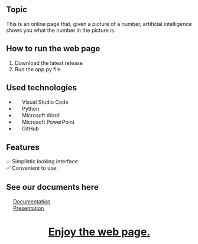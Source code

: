  ## Topic
This is an online page that, given a picture of a number, artificial intelligence shows you what the number in the picture is.
 
 
## How to run the web page
<ol>
<li> Download the latest release </li>
<li> Run the app.py file </li>
</ol>
 
## Used technologies
- <img src="https://upload.wikimedia.org/wikipedia/commons/thumb/9/9a/Visual_Studio_Code_1.35_icon.svg/1200px-Visual_Studio_Code_1.35_icon.svg.png" width="15" height="15"> Visual Studio Code <br>
- <img src="https://149860134.v2.pressablecdn.com/wp-content/uploads/pythoned.png" width="15" height="15"> Python <br>
- <img src="https://upload.wikimedia.org/wikipedia/commons/thumb/8/8d/Microsoft_Word_2013-2019_logo.svg/587px-Microsoft_Word_2013-2019_logo.svg.png?20221202081051" width="15" height="15"> Microsoft Word <br>
- <img src="https://upload.wikimedia.org/wikipedia/commons/thumb/0/0d/Microsoft_Office_PowerPoint_%282019%E2%80%93present%29.svg/640px-Microsoft_Office_PowerPoint_%282019%E2%80%93present%29.svg.png" width="15" height="15"> Microsoft PowerPoint <br>
- <img src="https://upload.wikimedia.org/wikipedia/commons/thumb/c/c2/GitHub_Invertocat_Logo.svg/300px-GitHub_Invertocat_Logo.svg.png" width="15" height="15"> GitHub <br>
 
## Features
✅ Simplistic looking interface. <br>
✅ Convenient to use. <br>

## See our documents here
<img src="https://upload.wikimedia.org/wikipedia/commons/thumb/8/8d/Microsoft_Word_2013-2019_logo.svg/587px-Microsoft_Word_2013-2019_logo.svg.png?20221202081051" width="15" height="15"> [Documentation](./Documents/Documentation.docx)  
<img src="https://upload.wikimedia.org/wikipedia/commons/thumb/0/0d/Microsoft_Office_PowerPoint_%282019%E2%80%93present%29.svg/640px-Microsoft_Office_PowerPoint_%282019%E2%80%93present%29.svg.png" width="15" height="15"> [Presentation](./Documents/Presentation.pptx)  
 
##
<h1 align="center" ><a href="https://github.com/codingburgas/2425-11-b-pp-student-practices-system-for-ai-experiments-ATSivkov21">Enjoy the web page.</a></h1>